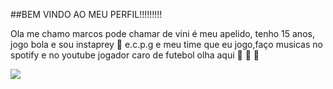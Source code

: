 ##BEM VINDO AO MEU PERFIL!!!!!!!!!


Ola me chamo marcos pode chamar de vini é meu apelido, tenho 15 anos, jogo bola e sou instaprey 💯
e.c.p.g e meu time que eu jogo,faço musicas no spotify e no youtube
jogador caro de futebol olha aqui 🥇 🥈 🥉






![](https://media1.tenor.com/m/syqk8AK7JAsAAAAd/muito-feliz-palmeiras.gif)
